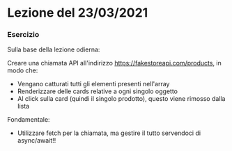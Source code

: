 # Lezione del 23/03/2021

### Esercizio

Sulla base della lezione odierna:

Creare una chiamata API all'indirizzo https://fakestoreapi.com/products, in modo che:

- Vengano catturati tutti gli elementi presenti nell'array
- Renderizzare delle cards relative a ogni singolo oggetto
- Al click sulla card (quindi il singolo prodotto), questo viene rimosso dalla lista

Fondamentale:

- Utilizzare fetch per la chiamata, ma gestire il tutto servendoci di async/await!!